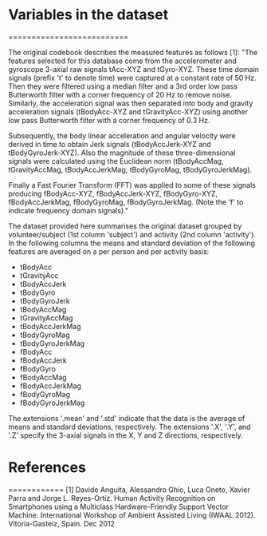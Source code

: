
# Variables in the dataset
==========================

The original codebook describes the measured features as follows [1]:
"The features selected for this database come from the accelerometer and 
gyroscope 3-axial raw signals tAcc-XYZ and tGyro-XYZ. These time domain signals 
(prefix 't' to denote time) were captured at a constant rate of 50 Hz. Then they 
were filtered using a median filter and a 3rd order low pass Butterworth filter 
with a corner frequency of 20 Hz to remove noise. Similarly, the acceleration 
signal was then separated into body and gravity acceleration signals 
(tBodyAcc-XYZ and tGravityAcc-XYZ) using another low pass Butterworth filter 
with a corner frequency of 0.3 Hz.

Subsequently, the body linear acceleration and angular velocity were derived in 
time to obtain Jerk signals (tBodyAccJerk-XYZ and tBodyGyroJerk-XYZ). Also the 
magnitude of these three-dimensional signals were calculated using the Euclidean 
norm (tBodyAccMag, tGravityAccMag, tBodyAccJerkMag, tBodyGyroMag, 
tBodyGyroJerkMag).

Finally a Fast Fourier Transform (FFT) was applied to some of these signals 
producing fBodyAcc-XYZ, fBodyAccJerk-XYZ, fBodyGyro-XYZ, fBodyAccJerkMag, 
fBodyGyroMag, fBodyGyroJerkMag. (Note the 'f' to indicate frequency domain 
signals)."

The dataset provided here summarises the original dataset grouped by volunteer/subject (1st column 'subject') and activity (2nd column 'activity').
In the following columns the means and standard deviation of the following features are averaged on a per person and per activity basis:
- tBodyAcc
- tGravityAcc
- tBodyAccJerk
- tBodyGyro
- tBodyGyroJerk
- tBodyAccMag
- tGravityAccMag
- tBodyAccJerkMag
- tBodyGyroMag
- tBodyGyroJerkMag
- fBodyAcc
- fBodyAccJerk
- fBodyGyro
- fBodyAccMag
- fBodyAccJerkMag
- fBodyGyroMag
- fBodyGyroJerkMag

The extensions '.mean' and '.std' indicate that the data is the average of means and standard deviations, respectively.
The extensions '.X', '.Y', and '.Z' specify the 3-axial signals in the X, Y and Z directions, respectively.



# References
============
[1] Davide Anguita, Alessandro Ghio, Luca Oneto, Xavier Parra and Jorge L. Reyes-Ortiz. Human Activity Recognition on Smartphones using a Multiclass Hardware-Friendly Support Vector Machine. International Workshop of Ambient Assisted Living (IWAAL 2012). Vitoria-Gasteiz, Spain. Dec 2012
